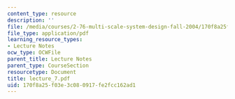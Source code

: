 ```yaml
---
content_type: resource
description: ''
file: /media/courses/2-76-multi-scale-system-design-fall-2004/170f8a25f03e3c080917fe2fcc162ad1_lecture_7.pdf
file_type: application/pdf
learning_resource_types:
- Lecture Notes
ocw_type: OCWFile
parent_title: Lecture Notes
parent_type: CourseSection
resourcetype: Document
title: lecture_7.pdf
uid: 170f8a25-f03e-3c08-0917-fe2fcc162ad1
---
```

